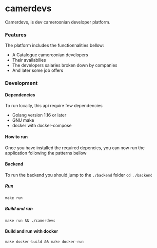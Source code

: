 # camerdevs
Camerdevs, is dev cameroonian developer platform.

### Features
The platform includes the functionnalities bellow:
- A Catalogue cameroonian developers
- Their availabilies
- The developers salaries broken down by companies
- And later some job offers

### Development

#### Dependencies
To run locally, this api require few dependencies

- Golang version 1.16 or later
- GNU make
- docker with docker-compose

#### How to run
Once you have installed the required depencies, you can now run the application
following the patterns bellow

#### Backend
To run the backend you should jump to the `./backend` folder
`cd ./backend`

##### Run
`make run`

##### Build and run
`make run && ./camerdevs`

#### Build and run with docker
`make docker-build && make docker-run`
